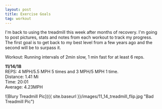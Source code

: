 ```yaml
---
layout: post
title: Exercise Goals
tag: workout
---
```



I'm back to using the treadmill this week after months of recovery. I'm going to post pictures, stats and notes from each workout to
track my progress. The first goal is to get back to my best level from a few years ago and the second will be to surpass it.  

Workout: Running intervals of 2min slow, 1 min fast for at least 6 reps.  

**11/14/18**   
REPS:     4 MPH/5.5 MPH 5 times and 3 MPH/5 MPH 1 time.  
Distance: 1.41 Mi  
Time:     20:01  
Average:  4.23MPH  


![Blury Treadmill Pic]({{ site.baseurl }}/images/11_14_treadmill_flip.jpg "Bad Treadmill Pic")
